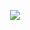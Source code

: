 <p align="center">
  <a href="https://skillicons.dev">
    <img src="https://skillicons.dev/icons?i=linux,py,html,css,js,php,mysql" />
  </a>
</p>
